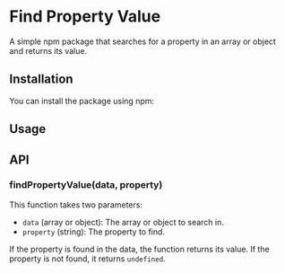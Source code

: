# Find Property Value

A simple npm package that searches for a property in an array or object and returns its value.

## Installation

You can install the package using npm:

## Usage

## API

### findPropertyValue(data, property)

This function takes two parameters:

- `data` (array or object): The array or object to search in.
- `property` (string): The property to find.

If the property is found in the data, the function returns its value. If the property is not found, it returns `undefined`.

